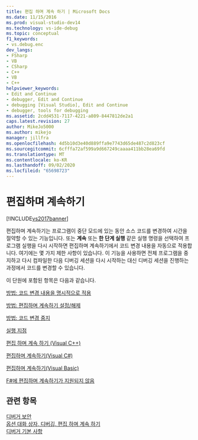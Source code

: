 ```yaml
---
title: 편집 하며 계속 하기 | Microsoft Docs
ms.date: 11/15/2016
ms.prod: visual-studio-dev14
ms.technology: vs-ide-debug
ms.topic: conceptual
f1_keywords:
- vs.debug.enc
dev_langs:
- FSharp
- VB
- CSharp
- C++
- VB
- C++
helpviewer_keywords:
- Edit and Continue
- debugger, Edit and Continue
- debugging [Visual Studio], Edit and Continue
- debugger, tools for debugging
ms.assetid: 2cdd4531-7117-4221-a809-8447812de2a1
caps.latest.revision: 27
author: MikeJo5000
ms.author: mikejo
manager: jillfra
ms.openlocfilehash: 4d5b10d3e40d889ffa9e7743d65de487c2d823cf
ms.sourcegitcommit: 6cfffa72af599a9d667249caaaa411bb28ea69fd
ms.translationtype: MT
ms.contentlocale: ko-KR
ms.lasthandoff: 09/02/2020
ms.locfileid: "65698723"
---
```

# <a name="edit-and-continue"></a>편집하며 계속하기
[!INCLUDE[vs2017banner](../includes/vs2017banner.md)]

편집하며 계속하기는 프로그램이 중단 모드에 있는 동안 소스 코드를 변경하여 시간을 절약할 수 있는 기능입니다. 또는 **계속** 또는 **한 단계 실행** 같은 실행 명령을 선택하여 프로그램 실행을 다시 시작하면 편집하며 계속하기에서 코드 변경 내용을 자동으로 적용합니다. 여기에는 몇 가지 제한 사항이 있습니다. 이 기능을 사용하면 전체 프로그램을 중지하고 다시 컴파일한 다음 디버깅 세션을 다시 시작하는 대신 디버깅 세션을 진행하는 과정에서 코드를 변경할 수 있습니다.  
  
 이 단원에 포함된 항목은 다음과 같습니다.  
  
 [방법: 코드 변경 내용을 명시적으로 적용](https://msdn.microsoft.com/89c4fce9-a3ef-432d-a840-67840b1c4be8)  
  
 [방법: 편집하며 계속하기 설정/해제](../debugger/how-to-enable-and-disable-edit-and-continue.md)  
  
 [방법: 코드 변경 중지](../debugger/how-to-stop-code-changes.md)  
  
 [실행 지점](https://msdn.microsoft.com/dd9855a7-b536-4e76-821f-27017829b996)  
  
 [편집 하며 계속 하기 (Visual C++)](../debugger/edit-and-continue-visual-cpp.md)  
  
 [편집하며 계속하기(Visual C#)](../debugger/edit-and-continue-visual-csharp.md)  
  
 [편집하며 계속하기(Visual Basic)](../debugger/edit-and-continue-visual-basic.md)  
  
 [F#에 편집하며 계속하기가 지원되지 않음](../debugger/edit-and-continue-not-supported-for-f-hash.md)  
  
## <a name="see-also"></a>관련 항목  
 [디버거 보안](../debugger/debugger-security.md)   
 [옵션 대화 상자, 디버깅, 편집 하며 계속 하기](https://msdn.microsoft.com/library/009d225f-ef65-463f-a146-e4c518f86103)   
 [디버거 기본 사항](../debugger/debugger-basics.md)
